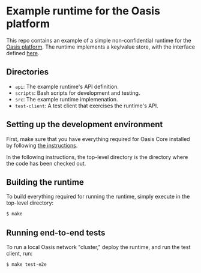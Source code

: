 # Example runtime for the Oasis platform

This repo contains an example of a simple non-confidential runtime for the
[Oasis platform](https://github.com/oasislabs/oasis-core). The runtime implements
a key/value store, with the interface defined [here](api/src/api.rs).

## Directories

* `api`: The example runtime's API definition.
* `scripts`: Bash scripts for development and testing.
* `src`: The example runtime implemenation.
* `test-client`: A test client that exercises the runtime's API.

## Setting up the development environment

First, make sure that you have everything required for Oasis Core installed by
following [the instructions](https://github.com/oasislabs/oasis-core/blob/master/README.md).

In the following instructions, the top-level directory is the directory
where the code has been checked out.

## Building the runtime

To build everything required for running the runtime, simply execute in the
top-level directory:
```bash
$ make
```

## Running end-to-end tests

To run a local Oasis network "cluster," deploy the runtime, and run the test client, run:
```bash
$ make test-e2e
```
